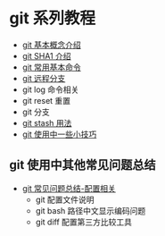 # git 系列教程

- [git 基本概念介绍](./docs/git基本概念介绍.md)
- [git SHA1 介绍](./docs/git%20SHA1介绍.md)
- [git 常用基本命令](./docs/git常用基本命令.md)
- [git 远程分支](./docs/git远程分支.md)
- git log 命令相关
- git reset 重置
- git 分支
- [git stash 用法](./docs/git%20stash用法.md)
- [git 使用中一些小技巧](../docs/git使用中一些小技巧.md)


## git 使用中其他常见问题总结
- [git 常见问题总结-配置相关](./docs/git常见问题总结-配置相关.md)
    - git 配置文件说明
    - git bash 路径中文显示编码问题
    - git diff 配置第三方比较工具
